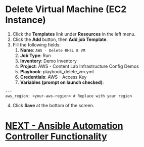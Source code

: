 <h1>Delete Virtual Machine (EC2 Instance)</h1>

1. Click the **Templates** link under **Resources** in the left menu.
2. Click the **Add** button, then **Add job Template**.
3. Fill the following fields:
    1. **Name**: ```AWS - Delete RHEL 8 VM```
    2. **Job Type**: Run
    3. **Inventory**: Demo Inventory
    4. **Project**: AWS - Content Lab Infrastructure Config Demos
    5. **Playbook**: playbook_delete_vm.yml
    6. **Credentials**: AWS - Access Key
    7. **Variables (prompt on launch checked)**:

```
---
aws_region: <your-aws-region> # Replace with your region
```


4. Click **Save** at the bottom of the screen.

# [NEXT - Ansible Automation Controller Functionality](page12.md)
